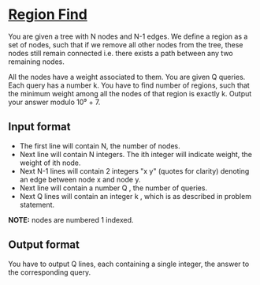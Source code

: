 # [Region Find][link]

You are given a tree with N nodes and N-1 edges. We define a region as a set of nodes, such that if we remove all other nodes from the tree, these nodes still remain connected i.e. there exists a path between any two remaining nodes.

All the nodes have a weight associated to them. You are given Q queries. Each query has a number k. You have to find number of regions, such that the minimum weight among all the nodes of that region is exactly k. Output your answer modulo 10⁹ + 7.

## Input format

- The first line will contain N, the number of nodes.
- Next line will contain N integers. The ith integer will indicate weight, the weight of ith node.
- Next N-1 lines will contain 2 integers "x y" (quotes for clarity) denoting an edge between node x and node y.
- Next line will contain a number Q , the number of queries.
- Next Q lines will contain an integer k , which is as described in problem statement.

**NOTE:** nodes are numbered 1 indexed.

## Output format

You have to output Q lines, each containing a single integer, the answer to the corresponding query.

[link]: https://www.hackerearth.com/practice/algorithms/graphs/depth-first-search/practice-problems/algorithm/region-find-december-easy-medium-hard/
